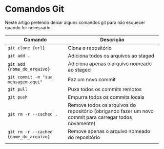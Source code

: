 # Comandos Git

Neste artigo pretendo deixar alguns comandos git para não esquecer quando for necessário.

| Comando | Descrição |
| -- | -- |
| `git clone {url}` | Clona o repositório |
| `git add .` | Adiciona todos os arquivos ao staged |
| `git add {nome_do_arquivo}` | Adiciona apenas o arquivo nomeado ao staged |
| `git commit -m "sua mensagem aqui"` | Faz um novo commit |
| `git pull` | Puxa todos os commits remotos |
| `git push` | Empurra todos os commits locais |
| `git rm -r --cached .` | Remove todos os arquivos do repositório (obrigando fazer um novo commit para carregar todos novamente) |
| `git rm -r --cached {nome_do_arquivo}` | Remove apenas o arquivo nomeado do repositório |
| | |
<!-- 
| `` |  | 
-->